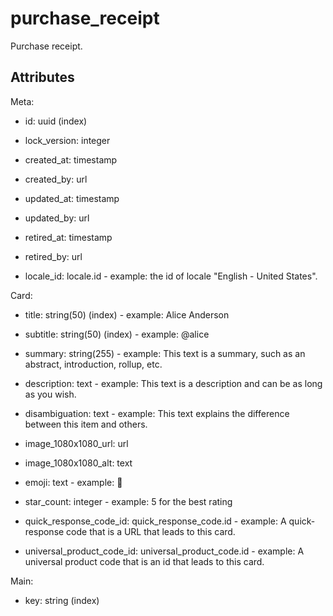 # purchase_receipt


Purchase receipt.

## Attributes

Meta:

* id: uuid (index)

* lock_version: integer

* created_at: timestamp

* created_by: url

* updated_at: timestamp

* updated_by: url

* retired_at: timestamp

* retired_by: url

* locale_id: locale.id - example: the id of locale "English - United States".

Card:

* title: string(50) (index) - example: Alice Anderson

* subtitle: string(50) (index) - example: @alice

* summary: string(255) - example: This text is a summary, such as an abstract, introduction, rollup, etc.

* description: text - example: This text is a description and can be as long as you wish.

* disambiguation: text - example: This text explains the difference between this item and others.

* image_1080x1080_url: url

* image_1080x1080_alt: text

* emoji: text - example: 🚀

* star_count: integer - example: 5 for the best rating

* quick_response_code_id: quick_response_code.id - example: A quick-response code that is a URL that leads to this card.

* universal_product_code_id: universal_product_code.id - example: A universal product code that is an id that leads to this card.

Main:

* key: string (index)

